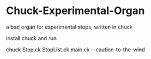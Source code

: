 # Chuck-Experimental-Organ
a bad organ for experimental stops, written in chuck

install chuck and run

chuck Stop.ck StopList.ck main.ck --caution-to-the-wind

